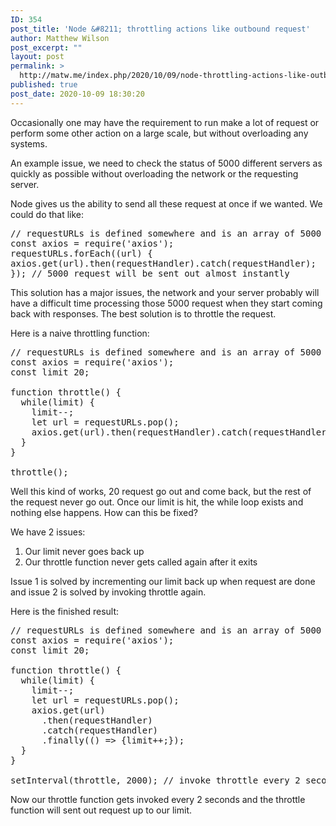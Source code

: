 ```yaml
---
ID: 354
post_title: 'Node &#8211; throttling actions like outbound request'
author: Matthew Wilson
post_excerpt: ""
layout: post
permalink: >
  http://matw.me/index.php/2020/10/09/node-throttling-actions-like-outbound-request/
published: true
post_date: 2020-10-09 18:30:20
---
```

Occasionally one may have the requirement to run make a lot of request or perform some other action on a large scale, but without overloading any systems.

An example issue, we need to check the status of 5000 different servers as quickly as possible without overloading the network or the requesting server.

Node gives us the ability to send all these request at once if we wanted. We could do that like:
<pre>// requestURLs is defined somewhere and is an array of 5000 urls
const axios = require('axios');
requestURLs.forEach((url) {
axios.get(url).then(requestHandler).catch(requestHandler);
}); // 5000 request will be sent out almost instantly</pre>
This solution has a major issues, the network and your server probably will have a difficult time processing those 5000 request when they start coming back with responses. The best solution is to throttle the request.

Here is a naive throttling function:
<pre>// requestURLs is defined somewhere and is an array of 5000 urls
const axios = require('axios');
const limit 20;

function throttle() {
  while(limit) {
    limit--;
    let url = requestURLs.pop();
    axios.get(url).then(requestHandler).catch(requestHandler);
  }
}

throttle();</pre>
Well this kind of works, 20 request go out and come back, but the rest of the request never go out. Once our limit is hit, the while loop exists and nothing else happens. How can this be fixed?

We have 2 issues:
1. Our limit never goes back up
2. Our throttle function never gets called again after it exits

Issue 1 is solved by incrementing our limit back up when request are done and issue 2 is solved by invoking throttle again.

Here is the finished result:
<pre>// requestURLs is defined somewhere and is an array of 5000 urls
const axios = require('axios');
const limit 20;

function throttle() {
  while(limit) {
    limit--;
    let url = requestURLs.pop();
    axios.get(url)
      .then(requestHandler)
      .catch(requestHandler)
      .finally(() =&gt; {limit++;}); 
  }
}

setInterval(throttle, 2000); // invoke throttle every 2 seconds</pre>
Now our throttle function gets invoked every 2 seconds and the throttle function will sent out request up to our limit.